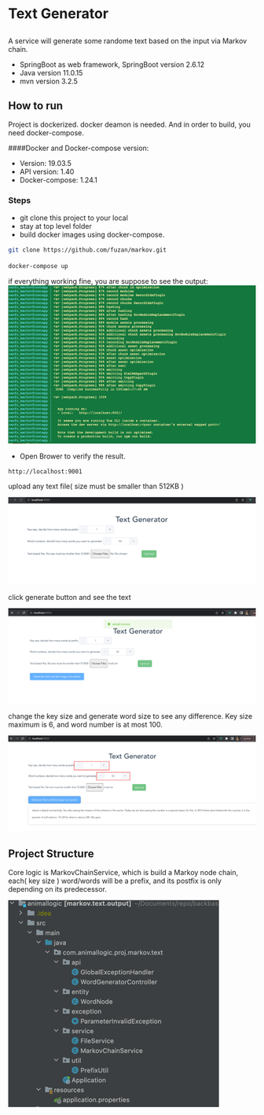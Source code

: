 # Text Generator 
## 

A service will generate some randome text based on the input via Markov chain.

- SpringBoot as web framework, SpringBoot version 2.6.12
- Java version 11.0.15
- mvn version 3.2.5

## How to run

Project is dockerized. docker deamon is needed. And in order to build, you
need docker-compose.

####Docker and Docker-compose version:
- Version:           19.03.5
- API version:       1.40
- Docker-compose:    1.24.1

### Steps
- git clone this project to your local
- stay at top level folder
- build docker images using docker-compose.

```sh
git clone https://github.com/fuzan/markov.git

docker-compose up
```

if everything working fine, you are suppose to see the output:
![img_5.png](img_5.png)

- Open Brower to verify the result.
```sh
http://localhost:9001
```

upload any text file( size must be smaller than 512KB )

![img_4.png](img_4.png)

click generate button and see the text

![img_1.png](img_1.png)

change the key size and generate word size to see any difference. Key size maximum is 6, and word
number is at most 100.

![img_2.png](img_2.png)

## Project Structure

Core logic is MarkovChainService, which is build a Markoy node chain,
each( key size ) word/words will be a prefix, and its postfix is only depending on its predecessor.

![img_3.png](img_3.png)
